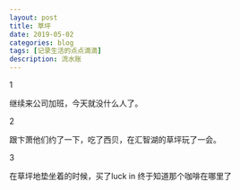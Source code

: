 ```yaml
---
layout: post
title: 草坪
date: 2019-05-02
categories: blog
tags: [记录生活的点点滴滴]
description: 流水账
---
```


1 

继续来公司加班，今天就没什么人了。

2

跟卞萧他们约了一下，吃了西贝，在汇智湖的草坪玩了一会。

3

在草坪地垫坐着的时候，买了luck in 终于知道那个咖啡在哪里了
















